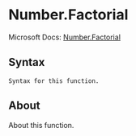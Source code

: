 # Number.Factorial

Microsoft Docs: [Number.Factorial](https://docs.microsoft.com/en-us/powerquery-m/number-factorial)

## Syntax

```
Syntax for this function.
```

## About

About this function.

